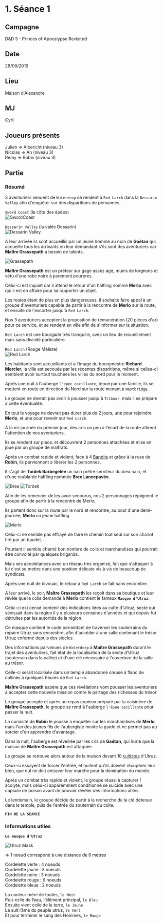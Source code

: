 # 1. Séance 1

## Campagne

D&D 5 - Princes of Apocalypse Revisited

## Date

28/09/2019

## Lieu

Maison d'Alexandre

## MJ

Cyril

## Joueurs présents

Julien => Albericht (niveau 3)  
Nicolas => An (niveau 3)  
Remy => Robin (niveau 3)

## Partie

### Résumé

3 aventuriers venuent de `Waterdeep` se rendent à `Red Larch` dans la `Dessarin Valley` afin d'enquêter sur des disparitions de personnes.

`Sword Coast` (la côte des épées)  
![SwordCoast](./assets/images/lieu/sword_coast.png)

`Dessarin Valley` (la valée Dessarin)  
![Dessarin Valley](./assets/images/lieu/dessarin_valley.jpg)

A leur arrivée ils sont accueillis par un jeune homme au nom de **Gaétan** qui accueille tous les arrivants en leur demandant s'ils sont des aventuriers car **Maître Grassepath** a besoin de talents.

![Grassepath](./assets/images/persos/maitre_grassepath.jpg)

**Maître Grassepath** est un préteur sur gage assez agé, munis de lorgnons et vétu d'une robe noire à parement pourpres.

Celui-ci est inquiet car il attend le retour d'un halfling nommé **Merlo** avec qui il est en affaire pour lui rapporter un objet.

Les routes étant de plus en plus dangereuses, il souhaite faire appel à un groupe d'aventuriers capable de partir à la rencontre de **Merlo** sur la route, et ensuite de l'escorter jusqu'à `Red Larch`.

Nos 3 aventuriers acceptent la proposition de rémunération (20 pièces d'or) pour ce service, et se rendent en ville afin de s'informer sur la situation.

`Red Larch` est une bourgade très tranquille, avec un lieu de recueillement mais sans divinité particulière.

`Red Larch` (Rouge Mélèze)  
![Red Larch](./assets/images/lieu/red_larch.jpg)

Les habitants sont accueillants et à l'image du bourgmestre **Richard Mercier**, la ville est secouée par les récentes disparitions, même si celles-ci semblent avoir surtout touchées les villes du nord pour le moment.

Après une nuit à l'auberge `l'épée oscillante`, tenue par une famille, ils se mettent en route en direction du Nord sur la route menant à `Westbridge`.

Le groupe ne devrait pas avoir à pousser jusqu'à `Triboar`, mais il se prépare à cette éventualité.

En tout le voyage ne devrait pas durer plus de 2 jours, une pour rejoindre **Merlo**, et une pour revenir sur `Red Larch`.

A la mi-journée du premier jour, des cris un peu à l'écart de la route attirent l'attention de nos aventuriers.

Ils se rendent sur place, et découvrent 2 personnes attachées et mise en joue par un groupe de malfrats.

Après un combat rapide et violent, face à 4 [Bandits](https://www.aidedd.org/dnd/monstres.php?vf=bandit) et grâce à la ruse de **Robin**, ils parviennent à libérer les 2 personnes.

Il s'agit de **Tordek Barbegelée** un nain prêtre serviteur du dieu nain, et d'une roublarde halfling nommée **Bree Lancepavée**.

![Bree](./assets/images/persos/bree_lancepave.jpg)
![Tordek](./assets/images/persos/tordek_barbegelee.jpg)

Afin de les remercier de les avoir secourus, nos 2 personnages rejoignent le groupe afin de partir à la rencontre de Merlo.

Ils partent donc sur la route par le nord et rencontre, au bout d'une demi-journée, **Merlo** un jeune halfling.

![Merlo](./assets/images/persos/merlo.png)

Celui-ci ne semble pas effrayé de faire le chemin tout seul sur son chariot tiré par un baudet.

Pourtant il semble charrié bon nombre de colis et marchandises qui pourrait être convoité par quelques brigands.

Mais ses accointances avec un réseau très organisé, fait que s'attaquer à lui c'est se mettre dans une position délicate vis à vis de beaucoup de syndicats.

Après une nuit de bivouac, le retour à `Red Larch` se fait sans encombre.

A leur arrivé, le soir, **Maître Grassepath** les reçoit dans sa boutique et leur révèle que le colis demandé à **Merlo** contient le fameux **`Masque d'Utruz`**.

Celui-ci est censé contenir des indications liées au culte d'Utruz, secte qui sévissait dans la région il y a plusieurs centaines d'années et qui depuis fut détruites par les autorités de la région.

Ce masque contient le code permettant de traverser les souterrains du repaire Utruz sans encombre, afin d'accéder à une salle contenant le trésor Utruz enfermé depuis des siècles.

Des informations parvenues de `Waterdeep` à **Maître Grassepath** durant le trajet des aventuriers, fait état de la localisation de la secte d'Utruz (souterrain dans la vallée) et d'une clé nécessaire à l'ouverture de la salle au trésor.

Celle-ci serait localisée dans un temple abandonné creusé à flanc de collines à quelques heures de `Red Larch`.

**Maître Grassepath** espère que ces révélations vont pousser les aventuriers à accepter cette nouvelle mission contre le partage des richesses du trésor.

Le groupe accepte et après un repas copieux préparé par la cuisinière de **Maître Grassepath**, le groupe se rend à l'auberge `l'épée oscillante` pour passer la nuit.

La curiosité de **Robin** le pousse à enquêter sur les marchandises de **Merlo**, mais l'un des jeunes fils de l'aubergiste monte la garde et ne permet pas au sorcier d'en apprendre d'avantage.

Dans la nuit, l'auberge est réveillée par les cris de **Gaétan**, qui hurle que la maison de **Maître Grassepath** est attaquée.

Le groupe se retrouve alors autour de la maison devant 10 [cultistes](https://www.aidedd.org/dnd/monstres.php?vf=cultiste) d'Utruz.

Ceux-ci essayent de forcer l'entrée, et hurlent qu'ils doivent récupérer leur bien, que nul ne doit entraver leur marche pour la domination du monde.

Après un combat très rapide et violent, le groupe réussi à capturer 1 acolyte, mais celui-ci apparemment conditionné se suicide avec une capsule de poison avant de pouvoir révéler des informations utiles.

Le lendemain, le groupe décide de partir à la recherche de la clé détenue dans le temple, puis de l'entrée du souterrain du culte.

**`FIN DE LA SEANCE`**

### Informations utiles

**`Le masque d'Utruz`**

![Utruz Mask](./assets/images/utiles/utruz_mask.png)

=> 1 noeud correspond à une distance de 6 mètres

Cordelette verte : 4 noeuds  
Cordelette jaune : 3 noeuds  
Cordelette noire : 3 noeuds  
Cordelette rouge : 6 noeuds  
Cordelette bleue : 2 noeuds

La couleur mère de toutes, `le Noir`  
Puis celle de l’eau, l’élément principal, `le Bleu`  
Ensuite vient celle de la terre, `le Jaune`  
La suit l’âme du peuple utruz, `le Vert`  
Et pour terminer le sang des Hommes, `le Rouge`
